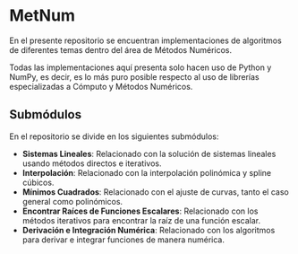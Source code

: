 # MetNum
En el presente repositorio se encuentran implementaciones de algoritmos de diferentes temas dentro del área de Métodos Numéricos.

Todas las implementaciones aquí presenta solo hacen uso de Python y NumPy, es decir, es lo más puro posible respecto al uso de librerías especializadas a Cómputo y Métodos Numéricos.

## Submódulos
En el repositorio se divide en los siguientes submódulos:
* **Sistemas Lineales**: Relacionado con la solución de sistemas lineales usando métodos directos e iterativos.
* **Interpolación**: Relacionado con la interpolación polinómica y spline cúbicos.
* **Mínimos Cuadrados**: Relacionado con el ajuste de curvas, tanto el caso general como polinómicos.
* **Encontrar Raíces de Funciones Escalares**: Relacionado con los métodos iterativos para encontrar la raíz de una función escalar.
* **Derivación e Integración Numérica**: Relacionado con los algoritmos para derivar e integrar funciones de manera numérica.